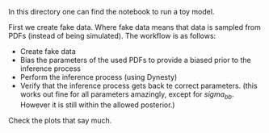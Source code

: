 In this directory one can find the notebook to run a toy model.  

First we create fake data.  Where fake data means that data is sampled from PDFs (instead of being simulated).  The workflow is as follows:

- Create fake data
- Bias the parameters of the used PDFs to provide a biased prior to the inference process
- Perform the inference process (using Dynesty)
- Verify that the inference process gets back te correct parameters.  (this works out fine for all parameters amazingly, except for $sigma_{bb}$. However it is still within the allowed posterior.)  

Check the plots that say much.
